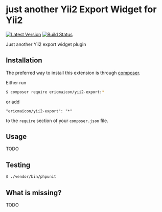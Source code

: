 # just another Yii2 Export Widget for Yii2

[![Latest Version](https://img.shields.io/github/tag/ericmaicon/yii2-export.svg?style=flat-square&label=release)](https://github.com/ericmaicon/yii2-export/tags)
[![Build Status](https://img.shields.io/travis/ericmaicon/yii2-export/master.svg?style=flat-square)](https://travis-ci.org/ericmaicon/yii2-export)

Just another Yii2 export widget plugin

## Installation

The preferred way to install this extension is through [composer](http://getcomposer.org/download/).

Either run

```bash
$ composer require ericmaicon/yii2-export:*
```

or add

```
"ericmaicon/yii2-export": "*"
```

to the `require` section of your `composer.json` file.

## Usage

TODO

## Testing

```bash
$ ./vendor/bin/phpunit
```

## What is missing?

TODO